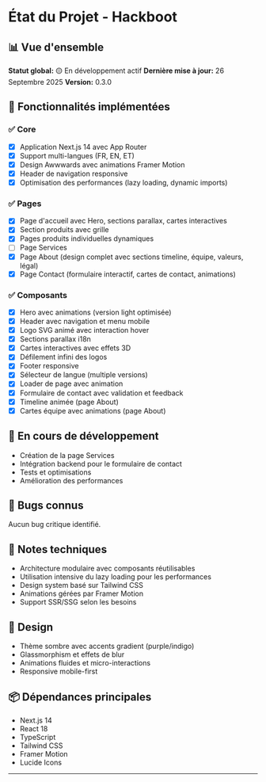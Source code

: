 # État du Projet - Hackboot

## 📊 Vue d'ensemble

**Statut global:** 🟡 En développement actif
**Dernière mise à jour:** 26 Septembre 2025
**Version:** 0.3.0

## 🎯 Fonctionnalités implémentées

### ✅ Core
- [x] Application Next.js 14 avec App Router
- [x] Support multi-langues (FR, EN, ET)
- [x] Design Awwwards avec animations Framer Motion
- [x] Header de navigation responsive
- [x] Optimisation des performances (lazy loading, dynamic imports)

### ✅ Pages
- [x] Page d'accueil avec Hero, sections parallax, cartes interactives
- [x] Section produits avec grille
- [x] Pages produits individuelles dynamiques
- [ ] Page Services
- [x] Page About (design complet avec sections timeline, équipe, valeurs, légal)
- [x] Page Contact (formulaire interactif, cartes de contact, animations)

### ✅ Composants
- [x] Hero avec animations (version light optimisée)
- [x] Header avec navigation et menu mobile
- [x] Logo SVG animé avec interaction hover
- [x] Sections parallax i18n
- [x] Cartes interactives avec effets 3D
- [x] Défilement infini des logos
- [x] Footer responsive
- [x] Sélecteur de langue (multiple versions)
- [x] Loader de page avec animation
- [x] Formulaire de contact avec validation et feedback
- [x] Timeline animée (page About)
- [x] Cartes équipe avec animations (page About)

## 🚧 En cours de développement

- Création de la page Services
- Intégration backend pour le formulaire de contact
- Tests et optimisations
- Amélioration des performances

## 🐛 Bugs connus

Aucun bug critique identifié.

## 📝 Notes techniques

- Architecture modulaire avec composants réutilisables
- Utilisation intensive du lazy loading pour les performances
- Design system basé sur Tailwind CSS
- Animations gérées par Framer Motion
- Support SSR/SSG selon les besoins

## 🎨 Design

- Thème sombre avec accents gradient (purple/indigo)
- Glassmorphism et effets de blur
- Animations fluides et micro-interactions
- Responsive mobile-first

## 📦 Dépendances principales

- Next.js 14
- React 18
- TypeScript
- Tailwind CSS
- Framer Motion
- Lucide Icons

---
